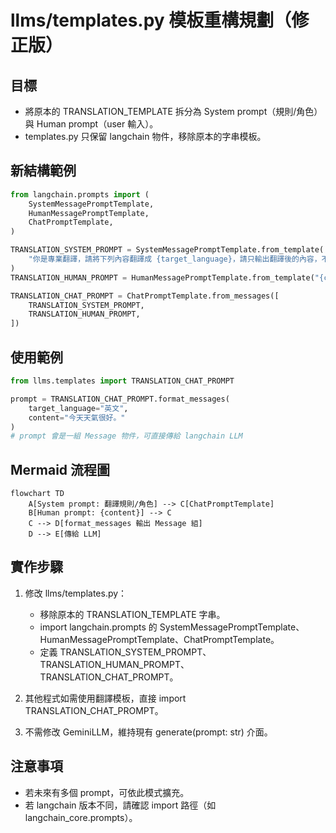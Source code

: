 # llms/templates.py 模板重構規劃（修正版）

## 目標
- 將原本的 TRANSLATION_TEMPLATE 拆分為 System prompt（規則/角色）與 Human prompt（user 輸入）。
- templates.py 只保留 langchain 物件，移除原本的字串模板。

## 新結構範例

```python
from langchain.prompts import (
    SystemMessagePromptTemplate,
    HumanMessagePromptTemplate,
    ChatPromptTemplate,
)

TRANSLATION_SYSTEM_PROMPT = SystemMessagePromptTemplate.from_template(
    "你是專業翻譯，請將下列內容翻譯成 {target_language}，請只輸出翻譯後的內容，不要有多餘說明。"
)
TRANSLATION_HUMAN_PROMPT = HumanMessagePromptTemplate.from_template("{content}")

TRANSLATION_CHAT_PROMPT = ChatPromptTemplate.from_messages([
    TRANSLATION_SYSTEM_PROMPT,
    TRANSLATION_HUMAN_PROMPT,
])
```

## 使用範例

```python
from llms.templates import TRANSLATION_CHAT_PROMPT

prompt = TRANSLATION_CHAT_PROMPT.format_messages(
    target_language="英文",
    content="今天天氣很好。"
)
# prompt 會是一組 Message 物件，可直接傳給 langchain LLM
```

## Mermaid 流程圖

```mermaid
flowchart TD
    A[System prompt: 翻譯規則/角色] --> C[ChatPromptTemplate]
    B[Human prompt: {content}] --> C
    C --> D[format_messages 輸出 Message 組]
    D --> E[傳給 LLM]
```

## 實作步驟

1. 修改 llms/templates.py：
    - 移除原本的 TRANSLATION_TEMPLATE 字串。
    - import langchain.prompts 的 SystemMessagePromptTemplate、HumanMessagePromptTemplate、ChatPromptTemplate。
    - 定義 TRANSLATION_SYSTEM_PROMPT、TRANSLATION_HUMAN_PROMPT、TRANSLATION_CHAT_PROMPT。

2. 其他程式如需使用翻譯模板，直接 import TRANSLATION_CHAT_PROMPT。

3. 不需修改 GeminiLLM，維持現有 generate(prompt: str) 介面。

## 注意事項

- 若未來有多個 prompt，可依此模式擴充。
- 若 langchain 版本不同，請確認 import 路徑（如 langchain_core.prompts）。